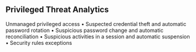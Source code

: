 ## Privileged Threat Analytics

Unmanaged privileged access 
• Suspected credential theft and automatic password rotation 
• Suspicious password change and automatic reconciliation 
• Suspicious activities in a session and automatic suspension 
• Security rules exceptions